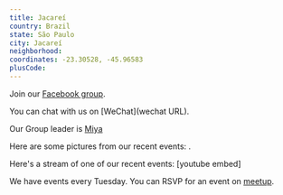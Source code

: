 ```yaml
---
title: Jacareí
country: Brazil
state: São Paulo
city: Jacareí
neighborhood: 
coordinates: -23.30528, -45.96583
plusCode:
---
```

Join our [Facebook group](https://www.facebook.com/groups/free.code.camp.sao.paulo.jacarei).

You can chat with us on [WeChat](wechat URL).

Our Group leader is [Miya](freecodecamp.org/miya)

Here are some pictures from our recent events:
![]().

Here's a stream of one of our recent events:
[youtube embed]

We have events every Tuesday. You can RSVP for an event on [meetup](meetupurl).
